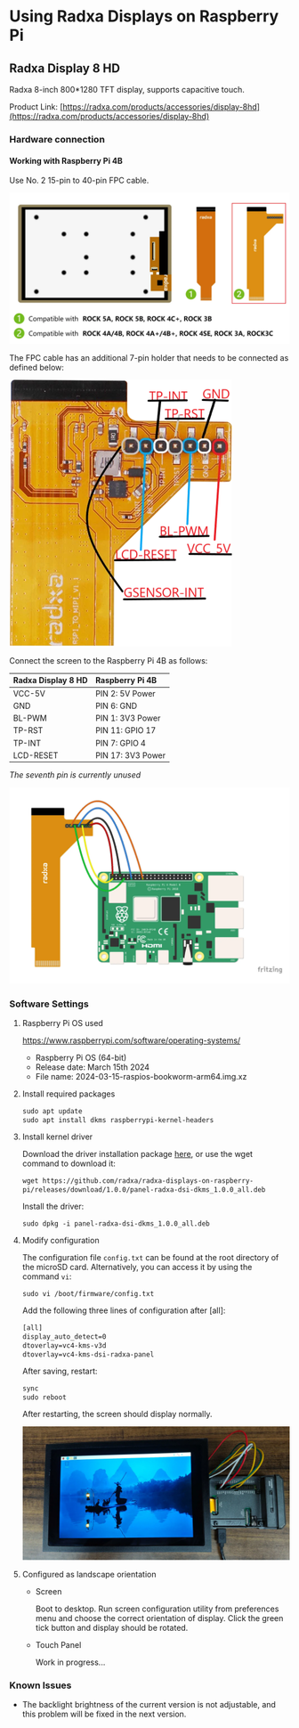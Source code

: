 # Using Radxa Displays on Raspberry Pi

## Radxa Display 8 HD

Radxa 8-inch 800*1280 TFT display, supports capacitive touch.

Product Link: [https://radxa.com/products/accessories/display-8hd](https://radxa.com/products/accessories/display-8hd)

### Hardware connection

#### Working with Raspberry Pi 4B

Use No. 2 15-pin to 40-pin FPC cable.

![radxa-display-8hd](pictures/radxa-display-8hd-01.webp)

The FPC cable has an additional 7-pin holder that needs to be connected as defined below:

![radxa-display-8hd](pictures/radxa-display-8hd-02.webp)

Connect the screen to the Raspberry Pi 4B as follows:

| Radxa Display 8 HD |  Raspberry Pi 4B  |
|:-------------------|:------------------|
| VCC-5V             | PIN 2:  5V Power  |
| GND                | PIN 6:  GND       |
| BL-PWM             | PIN 1:  3V3 Power |
| TP-RST             | PIN 11: GPIO 17   |
| TP-INT             | PIN 7:  GPIO 4    |
| LCD-RESET          | PIN 17: 3V3 Power |

*The seventh pin is currently unused*

![radxa-display-8hd](pictures/radxa-display-8hd-03.webp)

### Software Settings

1. Raspberry Pi OS used

   https://www.raspberrypi.com/software/operating-systems/

   - Raspberry Pi OS (64-bit)
   - Release date: March 15th 2024
   - File name: 2024-03-15-raspios-bookworm-arm64.img.xz

2. Install required packages

   ```
   sudo apt update
   sudo apt install dkms raspberrypi-kernel-headers
   ```

3. Install kernel driver

   Download the driver installation package [here](https://github.com/radxa/radxa-displays-on-raspberry-pi/releases), or use the wget command to download it:
   ```
   wget https://github.com/radxa/radxa-displays-on-raspberry-pi/releases/download/1.0.0/panel-radxa-dsi-dkms_1.0.0_all.deb
   ```

   Install the driver:
   ```
   sudo dpkg -i panel-radxa-dsi-dkms_1.0.0_all.deb
   ```

4. Modify configuration

   The configuration file `config.txt` can be found at the root directory of the microSD card. Alternatively, you can access it by using the command `vi`:

   ```
   sudo vi /boot/firmware/config.txt
   ```

   Add the following three lines of configuration after [all]:

   ```
   [all]
   display_auto_detect=0
   dtoverlay=vc4-kms-v3d
   dtoverlay=vc4-kms-dsi-radxa-panel
   ```

   After saving, restart:
   ```
   sync
   sudo reboot
   ```

   After restarting, the screen should display normally.

   ![radxa-display-8hd](pictures/radxa-display-8hd-04.webp)

5. Configured as landscape orientation

   - Screen

     Boot to desktop. Run screen configuration utility from preferences menu and choose the correct orientation of display. Click the green tick button and display should be rotated.

   - Touch Panel

     Work in progress...

### Known Issues

- The backlight brightness of the current version is not adjustable, and this problem will be fixed in the next version.
